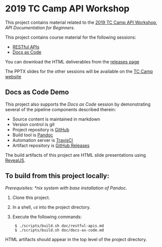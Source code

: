 # 2019 TC Camp API Workshop

This project contains material related to the [2019 TC Camp API Workshop](https://www.tccamp.org/2019/03/api-workshop-tccamp-2019/), _API Documentation for Beginners_.

This project contains course material for the following sessions:

- [RESTful APIs](doc/restful-apis.md)
- [Docs as Code](doc/restful-apis.md)

You can download the HTML deliverables from the [releases page](https://github.com/apaluya/tc-camp-api-workshop/releases)

The PPTX slides for the other sessions will be available on the [TC Camp website](https://www.tccamp.org/2019/03/api-workshop-tccamp-2019/)

## Docs as Code Demo

This project also supports the _Docs as Code_ session by demonstrating several of the pipeline components described therein:

- Source content is maintained in markdown
- Version control is git
- Project repository is [GitHub](https://github.com/apaluya/tc-camp-api-workshop)
- Build tool is [Pandoc](https://pandoc.org/)
- Automation server is [TravisCI](https://travis-ci.org/apaluya/tc-camp-api-workshop)
- Artifact repository is [GitHub Releases](https://github.com/apaluya/tc-camp-api-workshop/releases)

The build artifacts of this project are HTML slide presentations using [RevealJS](https://github.com/hakimel/reveal.js/).

## To build from this project locally:

_Prerequisites: *nix system with base installation of Pandoc._

1. Clone this project.
2. In a shell, `cd` into the project directory.
3. Execute the following commands:

        $ ./scripts/build.sh doc/restful-apis.md
        $ ./scripts/build.sh doc/docs-as-code.md

HTML artifacts should appear in the top level of the project directory.
